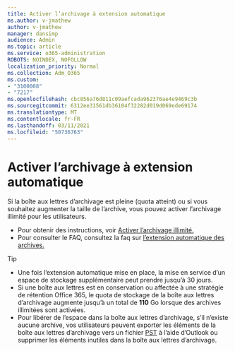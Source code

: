 ```yaml
---
title: Activer l’archivage à extension automatique
ms.author: v-jmathew
author: v-jmathew
manager: dansimp
audience: Admin
ms.topic: article
ms.service: o365-administration
ROBOTS: NOINDEX, NOFOLLOW
localization_priority: Normal
ms.collection: Adm_O365
ms.custom:
- "3100008"
- "7217"
ms.openlocfilehash: cbc856a76d811c09aefcada962376ae4e9469c3b
ms.sourcegitcommit: 6312ee31561db36104f32282d019d069ede69174
ms.translationtype: MT
ms.contentlocale: fr-FR
ms.lasthandoff: 03/11/2021
ms.locfileid: "50736763"
---
```

# <a name="enable-auto-expanding-archiving"></a>Activer l’archivage à extension automatique

Si la boîte aux lettres d’archivage est pleine (quota atteint) ou si vous souhaitez augmenter la taille de l’archive, vous pouvez activer l’archivage illimité pour les utilisateurs.

- Pour obtenir des instructions, voir [Activer l’archivage illimité.](https://docs.microsoft.com/office365/securitycompliance/enable-unlimited-archiving)
- Pour consulter le FAQ, consultez la faq sur [l’extension automatique des archives.](https://blogs.technet.microsoft.com/exchange/2018/04/09/office-365-auto-expanding-archives-faq/)

> [!TIP]
>
> - Une fois l’extension automatique mise en place, la mise en service d’un espace de stockage supplémentaire peut prendre jusqu’à 30 jours.
> - Si une boîte aux lettres est en conservation ou affectée à une stratégie de rétention Office 365, le quota de stockage de la boîte aux lettres d’archivage augmente jusqu’à un total de **110** Go lorsque des archives illimitées sont activées.
> - Pour libérer de l’espace dans la boîte aux lettres d’archivage, s’il n’existe aucune archive, vos utilisateurs peuvent exporter les éléments de la boîte aux lettres d’archivage vers un fichier [PST](https://support.office.com/article/Export-or-backup-email-contacts-and-calendar-to-an-Outlook-pst-file-14252b52-3075-4e9b-be4e-ff9ef1068f91) à l’aide d’Outlook ou supprimer les éléments inutiles dans la boîte aux lettres d’archivage.
